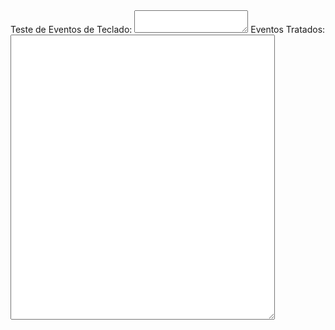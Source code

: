 <html>
<head>
<title>Eventos de Teclado</title>
</head>
<body>
<label for="digitado">Teste de Eventos de Teclado:</label>
<textarea id="digitado"></textarea>
<label for="resposta">Eventos Tratados:</label>
<textarea id="resposta" rows="30" cols="50"></textarea>
<script>
    digitado.addEventListener("keydown",
    function(evento) {
        resposta.innerHTML  +=  "\nTecla  Pressionada:  "   +
evento.keyCode;
        });
    digitado.addEventListener("keyup",
    function(evento) {
        resposta.innerHTML+="\nTecla Liberada";
        });
</script>
</body>
<html>